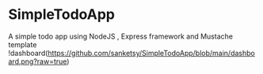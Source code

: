 # SimpleTodoApp
A simple todo app using NodeJS , Express framework and Mustache template
!dashboard(https://github.com/sanketsy/SimpleTodoApp/blob/main/dashboard.png?raw=true)

